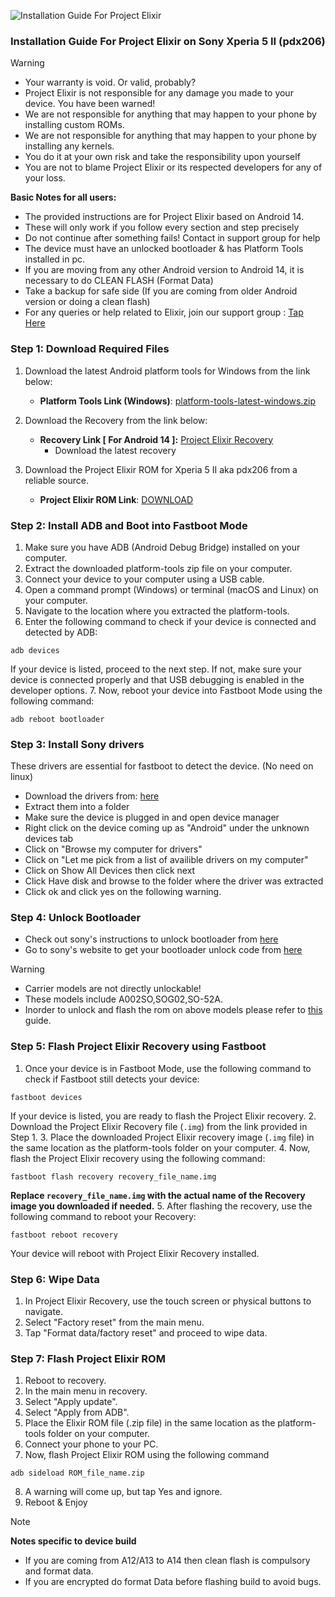 ![Installation Guide For Project Elixir](https://i.imgur.com/42LxtAl.png)

### Installation Guide For Project Elixir on Sony Xperia 5 II (pdx206)

> [!Warning]
> * Your warranty is void. Or valid, probably?
> * Project Elixir is not responsible for any damage you made to your device. You have been warned!
> * We are not responsible for anything that may happen to your phone by installing custom ROMs.
> * We are not responsible for anything that may happen to your phone by installing any kernels.
> * You do it at your own risk and take the responsibility upon yourself
> * You are not to blame Project Elixir or its respected developers for any of your loss.
>
> **Basic Notes for all users:**  
> * The provided instructions are for Project Elixir based on Android 14.
> * These will only work if you follow every section and step precisely
> * Do not continue after something fails! Contact in support group for help
> * The device must have an unlocked bootloader & has Platform Tools installed in pc.
> * If you are moving from any other Android version to Android 14, it is necessary to do CLEAN FLASH (Format Data)
> * Take a backup for safe side (If you are coming from older Android version or doing a clean flash)
> * For any queries or help related to Elixir, join our support group : [Tap Here](https://telegram.me/Elixir_Discussion)  

### Step 1: Download Required Files
1. Download the latest Android platform tools for Windows from the link below:
   - **Platform Tools Link (Windows)**: [platform-tools-latest-windows.zip](https://dl.google.com/android/repository/platform-tools-latest-windows.zip)

2. Download the Recovery from the link below:
   - **Recovery Link [ For Android 14 ]:** [Project Elixir Recovery](https://www.pling.com/p/2131202/)
     - Download the latest recovery

3. Download the Project Elixir ROM for Xperia 5 II aka pdx206 from a reliable source.
   - **Project Elixir ROM Link**: [DOWNLOAD](https://projectelixiros.com/device/pdx206/)
   

### Step 2: Install ADB and Boot into Fastboot Mode
1. Make sure you have ADB (Android Debug Bridge) installed on your computer. 
2. Extract the downloaded platform-tools zip file on your computer.
3. Connect your device to your computer using a USB cable.
4. Open a command prompt (Windows) or terminal (macOS and Linux) on your computer.
5. Navigate to the location where you extracted the platform-tools.
6. Enter the following command to check if your device is connected and detected by ADB:
```
adb devices
```
If your device is listed, proceed to the next step. If not, make sure your device is connected properly and that USB debugging is enabled in the developer options.
7. Now, reboot your device into Fastboot Mode using the following command:
```
adb reboot bootloader
```
### Step 3: Install Sony drivers
These drivers are essential for fastboot to detect the device. (No need on linux)
- Download the drivers from: [here](https://developer.sony.com/file/download/xperia-5-ii-driver/)
- Extract them into a folder
- Make sure the device is plugged in and open device manager
- Right click on the device coming up as "Android" under the unknown devices tab
- Click on "Browse my computer for drivers"
- Click on "Let me pick from a list of availible drivers on my computer"
- Click on Show All Devices then click next
- Click Have disk and browse to the folder where the driver was extracted
- Click ok and click yes on the following warning.

### Step 4: Unlock Bootloader
- Check out sony's instructions to unlock bootloader from [here](https://developer.sony.com/open-source/aosp-on-xperia-open-devices/get-started/unlock-bootloader/how-to-unlock-bootloader/)
- Go to sony's website to get your bootloader unlock code from [here](https://developer.sony.com/open-source/aosp-on-xperia-open-devices/get-started/unlock-bootloader)

> [!Warning]
> * Carrier models are not directly unlockable!
> * These models include A002SO,SOG02,SO-52A.
> * Inorder to unlock and flash the rom on above models please refer to [this](https://xdaforums.com/t/closed-bootloader-unlock-allowed-no-to-yes-is-now-finally-possible.4044091/) guide.
>


### Step 5: Flash Project Elixir Recovery using Fastboot
1. Once your device is in Fastboot Mode, use the following command to check if Fastboot still detects your device:
```
fastboot devices
```

If your device is listed, you are ready to flash the Project Elixir recovery.
2. Download the Project Elixir Recovery file (`.img`) from the link provided in Step 1.
3. Place the downloaded Project Elixir recovery image (`.img` file) in the same location as the platform-tools folder on your computer.
4. Now, flash the Project Elixir recovery using the following command:
```
fastboot flash recovery recovery_file_name.img
```
**Replace `recovery_file_name.img` with the actual name of the Recovery image you downloaded if needed.**
5. After flashing the recovery, use the following command to reboot your Recovery:
```
fastboot reboot recovery
```
Your device will reboot with Project Elixir Recovery installed.

### Step 6: Wipe Data
1. In Project Elixir Recovery, use the touch screen or physical buttons to navigate.
2. Select "Factory reset" from the main menu.
3. Tap "Format data/factory reset" and proceed to wipe data.

### Step 7: Flash Project Elixir ROM
1. Reboot to recovery.
2. In the main menu in recovery.
3. Select "Apply update".
4. Select "Apply from ADB".
5. Place the Elixir ROM file (.zip file) in the same location as the platform-tools folder on your computer.
6. Connect your phone to your PC.
7. Now, flash Project Elixir ROM using the following command
```
adb sideload ROM_file_name.zip
```
8. A warning will come up, but tap Yes and ignore.
9. Reboot & Enjoy

> [!Note] 
> **Notes specific to device build**
> * If you are coming from A12/A13 to A14 then clean flash is compulsory and format data.
> * If you are encrypted do format Data before flashing build to avoid bugs.
